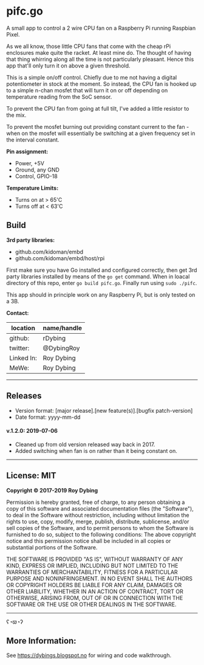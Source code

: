 # pifc.go

A small app to control a 2 wire CPU fan on a Raspberry Pi running Raspbian Pixel.

As we all know, those little CPU fans that come with the cheap rPi enclosures make quite the racket. At least mine do. The thought of having that thing whirring along all the time is not particularly pleasant. Hence this app that'll only turn it on above a given threshold.

This is a simple on/off control. Chiefly due to me not having a digital potentiometer in stock at the moment. So instead, the CPU fan is hooked up to a simple n-chan mosfet that will turn it on or off depending on temperature reading from the SoC sensor.

To prevent the CPU fan from going at full tilt, I've added a little resistor to the mix.

To prevent the mosfet burning out providing constant current to the fan - when on the mosfet will essentially be switching at a given frequency set in the interval constant.

**Pin assignment:**

- Power, +5V
- Ground, any GND
- Control, GPIO-18

**Temperature Limits:**

- Turns on at > 65'C
- Turns off at < 63'C

## Build

**3rd party libraries:**
- github.com/kidoman/embd
- github.com/kidoman/embd/host/rpi

First make sure you have Go installed and configured correctly, then get 3rd party libraries installed by means of the `go get` command. When in loacal directory of this repo, enter `go build pifc.go`. Finally run using `sudo ./pifc`.

This app should in principle work on any Raspberry Pi, but is only tested on a 3B.

**Contact:**

location   | name/handle |
-----------|-------------|
github:    | rDybing     |
twitter:   | @DybingRoy  |
Linked In: | Roy Dybing  |
MeWe:      | Roy Dybing  |

---

## Releases

- Version format: [major release].[new feature(s)].[bugfix patch-version]
- Date format: yyyy-mm-dd

#### v.1.2.0: 2019-07-06
- Cleaned up from old version released way back in 2017.
- Added switching when fan is on rather than it being constant on.

---

## License: MIT

**Copyright © 2017-2019 Roy Dybing** 

Permission is hereby granted, free of charge, to any person obtaining a copy of this software and associated documentation files (the "Software"), to deal in the Software without restriction, including without limitation the rights to use, copy, modify, merge, publish, distribute, sublicense, and/or sell copies of the Software, and to permit persons to whom the Software is furnished to do so, subject to the following conditions: The above copyright notice and this permission notice shall be included in all copies or substantial portions of the Software.

THE SOFTWARE IS PROVIDED "AS IS", WITHOUT WARRANTY OF ANY KIND, EXPRESS OR IMPLIED, INCLUDING BUT NOT LIMITED TO THE WARRANTIES OF MERCHANTABILITY, FITNESS FOR A PARTICULAR PURPOSE AND NONINFRINGEMENT. IN NO EVENT SHALL THE AUTHORS OR COPYRIGHT HOLDERS BE LIABLE FOR ANY CLAIM, DAMAGES OR OTHER LIABILITY, WHETHER IN AN ACTION OF CONTRACT, TORT OR OTHERWISE, ARISING FROM, OUT OF OR IN CONNECTION WITH THE SOFTWARE OR THE USE OR OTHER DEALINGS IN THE SOFTWARE.

---

ʕ◔ϖ◔ʔ


## More Information:

See https://dybings.blogspot.no for wiring and code walkthrough.